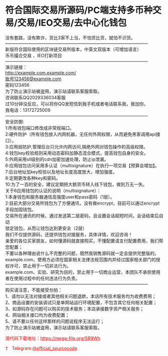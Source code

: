 # 符合国际交易所源码/PC端支持多币种交易/交易/IEO交易/去中心化钱包

没有套路，没有欺诈，货比3家不上当，不怕货比货，就怕不识货。<br>————————————————————————————————–<br>新版符合国际使用的区块链交易所版本，中英文双版本（可增加语言）<br>币币撮合交易 、IEO打新项目<br>————————————————————————————————–<br>演示链接：<br>http://example.com.example.com/<br>账号123456@example.com<br>密码123456<br>为了防止演示站被盗用，演示站请联系客服索取。<br>咨询联系QQ2029336034客服<br>过10分钟没反应，可以将你QQ发短信到我手机或者电话联系我，我加你。<br>我电话：13172725009<br>————————————————————————————————–<br>安全防御:<br>1:所有钱包端口修改成非常规端口。<br>2:硬件防护（所有钱包放入内网机器，无任何外网权限，从而避免黑客调用api接口）。<br>3:应用层防护,管理后台只允许内网访问,隔绝外网对钱包操作的高级权限。<br>4:钱包key校验规则采用动态密码加静态混合模式，提高钱包自身的安全。<br>5:外网采用sll级别的cdn加密加速处理，防止ip泄漏。<br>6:应用钱包访问采用多认证（multisignature）在执行一项交易【预算会增加】。<br>7:后台地址加key校验以及地址长度高度放大，增加强度。<br>8:定期更改各种key和密码。<br>10:为了一百的安全，建议定期把大额货币转入线下钱包，做到万无一失。<br>关于6应用钱包的认证的说明（multisignature）：<br>1:本身钱包和服务器通信高强度user和pass密码（1层）。<br>2:目前大部分交易所钱包为了方便通讯，没有做encrypt，目前可以通过encrypt手段加固钱包。<br>交易所在通讯的时候，通过发送第二层密码，且设置会话超短时间，会话结束后自动<br>锁定钱包，从而让钱包达到更安全（2层）<br>我们不仅提供源码，还提供钱包对接服务，具体详情，欢迎咨询！<br>亲爱的各位买家朋友，如何懂源码就直接购买，不懂配置请支付配置费用，我们帮您配置；<br>不要以各种理由说什么不完整的问题，既然我销售源码就一定会提供完整版的。<br>example.com，使用方必须在国家相关法律法规范围内并经过国家相关部门的授权许可，禁止用于一切非法行为。<br>example.com、实验、研究为目的，禁止用于一切商业运营，本团队不承担使用者在使用过程中的任何违法行为负责。<br>————————————————————————————————–<br>购买请注意，不能接受勿拍：<br>1、请勿以无法对接或者其他相关问题退款，本店所有技术服务均为收费费用；<br>2、商品设置的安装调试只是单网站运行环境配置，不包含其它任何相关配置；<br>3、如源码存在问题可以购买的技术服务；本店承接数字资产相关服务；<br>4、网站相关接口均为收费配置；<br>5、请不要以任何这样那样的问题说程序无法运行；<br>为了防止演示站被盗用，演示站请联系客服索取。<br>


<p style="color: red;">源代码下载地址：<a href="https://mega-file.org/SB9Wh" style="color: red;">https://mega-file.org/SB9Wh</a></p><p style="color: red;"><img src="https://cdn-icons-png.flaticon.com/512/2111/2111646.png" alt="Telegram Icon" style="width: 16px; vertical-align: middle; margin-right: 5px;">Telegram:<a href="https://t.me/official_sourcecode" style="color: red;">@official_sourcecode</a></p>